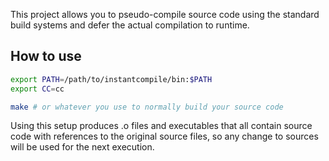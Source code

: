 This project allows you to pseudo-compile source code
using the standard build systems
and defer the actual compilation to runtime.

## How to use

```bash
export PATH=/path/to/instantcompile/bin:$PATH
export CC=cc

make # or whatever you use to normally build your source code
```

Using this setup produces .o files and executables that all contain source code
with references to the original source files,
so any change to sources will be used for the next execution.

